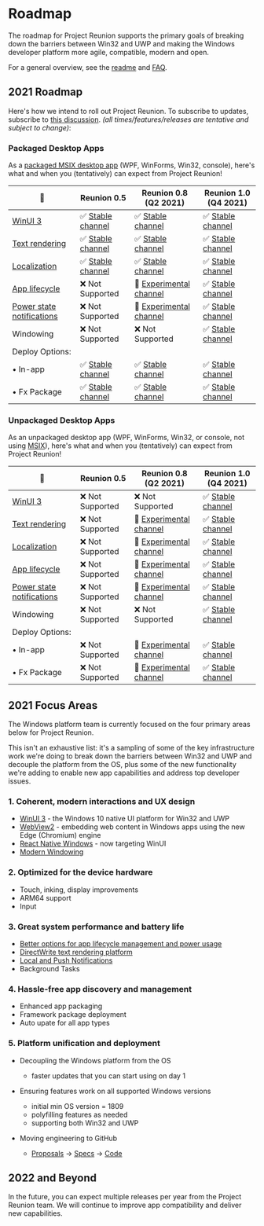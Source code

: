 # Roadmap

The roadmap for Project Reunion supports the primary goals of breaking down the barriers between Win32 and UWP and making the Windows developer platform more agile, compatible, modern and open.

For a general overview, see the [readme](https://github.com/microsoft/ProjectReunion/tree/master/docs) and [FAQ](https://github.com/microsoft/ProjectReunion/blob/master/docs/faq.md).

## 2021 Roadmap

Here's how we intend to roll out Project Reunion. To subscribe to updates, subscribe to [this discussion](https://github.com/microsoft/ProjectReunion/discussions/507). *(all times/features/releases are tentative and subject to change)*: 

### Packaged Desktop Apps
As a [packaged MSIX desktop app](https://docs.microsoft.com/windows/msix/overview) (WPF, WinForms, Win32, console), here's what and when you (tentatively) can expect from Project Reunion!

🌟 |      Reunion 0.5      |         Reunion 0.8 (Q2 2021)    |       Reunion 1.0 (Q4 2021)     | 
-- | ------------------------------- | --------------------------------- | ------------------------------- |
[WinUI 3](https://github.com/microsoft/microsoft-ui-xaml/blob/master/docs/roadmap.md#winui-3) | ✅ [Stable channel](release-channels.md#stable-channel)  | ✅ [Stable channel](release-channels.md#stable-channel) | ✅ [Stable channel](release-channels.md#stable-channel) | 
[Text rendering](https://docs.microsoft.com/en-us/windows/apps/project-reunion/dwritecore) | ✅ [Stable channel](release-channels.md#stable-channel) | ✅ [Stable channel](release-channels.md#stable-channel) | ✅ [Stable channel](release-channels.md#stable-channel) | 
[Localization](https://docs.microsoft.com/windows/apps/project-reunion/mrtcore/mrtcore-overview) | ✅ [Stable channel](release-channels.md#stable-channel) | ✅ [Stable channel](release-channels.md#stable-channel) | ✅ [Stable channel](release-channels.md#stable-channel) | 
[App lifecycle](https://github.com/microsoft/ProjectReunion/issues/111) | ❌ Not Supported | 🔄 [Experimental channel](release-channels#experimental-channel) | ✅ [Stable channel](release-channels.md#stable-channel) | 
[Power state notifications](https://github.com/microsoft/ProjectReunion/issues/111) | ❌ Not Supported | 🔄 [Experimental channel](release-channels#experimental-channel) | ✅ [Stable channel](release-channels.md#stable-channel) | 
Windowing | ❌ Not Supported | ❌ Not Supported | ✅ [Stable channel](release-channels.md#stable-channel) |
Deploy Options: |  
• In-app | ✅ [Stable channel](release-channels.md#stable-channel) | ✅ [Stable channel](release-channels.md#stable-channel) | ✅ [Stable channel](release-channels.md#stable-channel) | 
• Fx Package | ✅ [Stable channel](release-channels.md#stable-channel) | ✅ [Stable channel](release-channels.md#stable-channel) | ✅ [Stable channel](release-channels.md#stable-channel) | 

### Unpackaged Desktop Apps

As an unpackaged desktop app (WPF, WinForms, Win32, or console, not using [MSIX](https://docs.microsoft.com/windows/msix/overview)), here's what and when you (tentatively) can expect from Project Reunion!

 🌟 |       Reunion 0.5      |         Reunion 0.8 (Q2 2021)   |       Reunion 1.0 (Q4 2021)    | 
-- | ---------------------------------- | ------------------------------ | ------------------------------- |
[WinUI 3](https://github.com/microsoft/microsoft-ui-xaml/blob/master/docs/roadmap.md#winui-3) | ❌ Not Supported | ❌ Not Supported | ✅ [Stable channel](release-channels.md#stable-channel) | 
[Text rendering](https://docs.microsoft.com/en-us/windows/apps/project-reunion/dwritecore) | ❌ Not Supported | 🔄 [Experimental channel](release-channels#experimental-channel) | ✅ [Stable channel](release-channels.md#stable-channel) | 
[Localization](https://docs.microsoft.com/windows/apps/project-reunion/mrtcore/mrtcore-overview) | ❌ Not Supported| 🔄 [Experimental channel](release-channels#experimental-channel) | ✅ [Stable channel](release-channels.md#stable-channel) | 
[App lifecycle](https://github.com/microsoft/ProjectReunion/issues/111) | ❌ Not Supported | 🔄 [Experimental channel](release-channels#experimental-channel) | ✅ [Stable channel](release-channels.md#stable-channel) | 
[Power state notifications](https://github.com/microsoft/ProjectReunion/issues/111) | ❌ Not Supported | 🔄 [Experimental channel](release-channels#experimental-channel) | ✅ [Stable channel](release-channels.md#stable-channel) | 
Windowing | ❌ Not Supported | ❌ Not Supported | ✅ [Stable channel](release-channels.md#stable-channel) | 
Deploy Options:  |  
• In-app | ❌ Not Supported | 🔄 [Experimental channel](release-channels#experimental-channel) | ✅ [Stable channel](release-channels.md#stable-channel) | 
• Fx Package | ❌ Not Supported | 🔄 [Experimental channel](release-channels#experimental-channel) | ✅ [Stable channel](release-channels.md#stable-channel) |

## 2021 Focus Areas

The Windows platform team is currently focused on the four primary areas below for Project Reunion.

This isn't an exhaustive list: it's a sampling of some of the key infrastructure work we're doing to break down the barriers between Win32 and UWP and decouple the platform from the OS, plus some of the new functionality we're adding to enable new app capabilities and address top developer issues.

### 1. Coherent, modern interactions and UX design

* [WinUI 3](https://github.com/microsoft/microsoft-ui-xaml/blob/master/docs/roadmap.md) - the Windows 10 native UI platform for Win32 and UWP
* [WebView2](https://docs.microsoft.com/microsoft-edge/webview2/) - embedding web content in Windows apps using the new Edge (Chromium) engine
* [React Native Windows](https://github.com/microsoft/react-native-windows/projects/30) - now targeting WinUI
* [Modern Windowing](https://github.com/microsoft/ProjectReunion/discussions/370)

### 2. Optimized for the device hardware

* Touch, inking, display improvements
* ARM64 support
* Input 

### 3. Great system performance and battery life

* [Better options for app lifecycle management and power usage](https://github.com/microsoft/ProjectReunion/issues/111)
* [DirectWrite text rendering platform](https://github.com/microsoft/ProjectReunion/issues/112)
* [Local and Push Notifications](https://github.com/microsoft/ProjectReunion/discussions/371)
* Background Tasks

### 4. Hassle-free app discovery and management

* Enhanced app packaging
* Framework package deployment
* Auto upate for all app types

### 5. Platform unification and deployment

* Decoupling the Windows platform from the OS
  * faster updates that you can start using on day 1
* Ensuring features work on all supported Windows versions
  * initial min OS version = 1809
  * polyfilling features as needed
  * supporting both Win32 and UWP
  
* Moving engineering to GitHub
  * [Proposals](https://github.com/microsoft/ProjectReunion/issues?q=is%3Aissue+is%3Aopen+label%3A%22feature+proposal%22) -> [Specs](https://github.com/microsoft/ProjectReunion/tree/master/specs) -> [Code](https://github.com/microsoft/ProjectReunion/tree/master/dev)
  
## 2022 and Beyond
  
In the future, you can expect multiple releases per year from the Project Reunion team. We will continue to improve app compatibility and deliver new capabilities.
